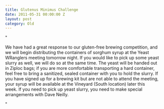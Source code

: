```yaml
---
title: Glutenus Minimus Challenge
date: 2011-05-31 00:00:00 Z
layout: post
category: Old
---
```


"<p>We have had a great response to our gluten-free brewing competition&#44; and we will begin distributing the containers of sorghum syrup at the Yeast WRanglers meeting tomorrow night.&#160;If you would like to pick up some yeast slurry as well&#44; we will do so at the same time.&#160;The yeast will be handed out in Ziploc bags; if you are more comfortable transporting a hard container&#44; feel free to bring a sanitized&#44; sealed container with you to hold the slurry. If you have signed up for a brewing kit but are not able to attend the meeting&#44; your syrup will be available at the Vineyard (South location) later this week.&#160;If you need to pick up yeast slurry&#44; you need to make special arrangements with Dave Neilly.</p>"
